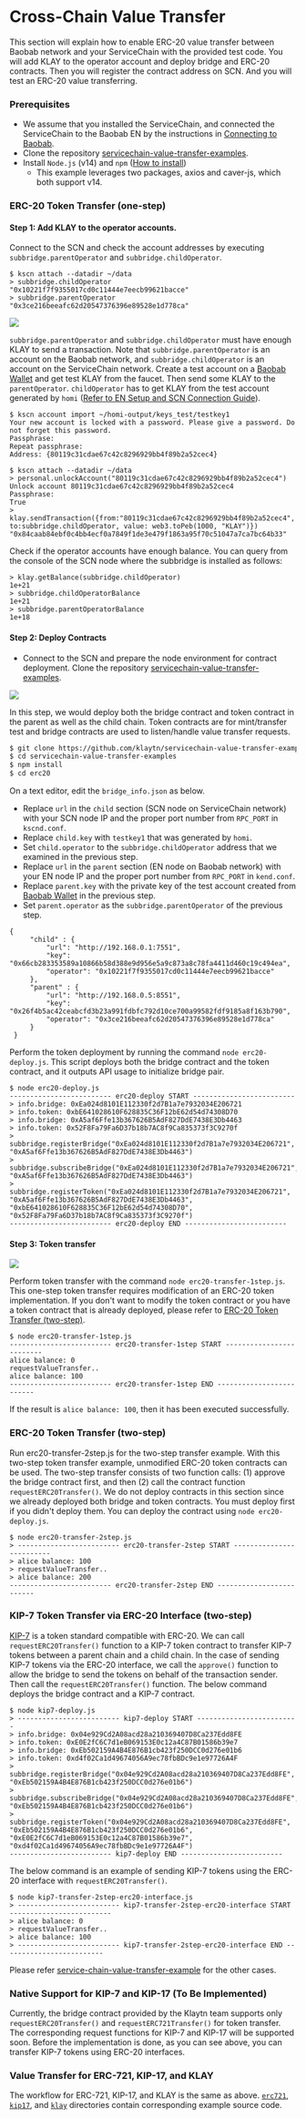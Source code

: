 # Cross-Chain Value Transfer

This section will explain how to enable ERC-20 value transfer between Baobab network and your ServiceChain with the provided test code. You will add KLAY to the operator account and deploy bridge and ERC-20 contracts. Then you will register the contract address on SCN. And you will test an ERC-20 value transferring.

### Prerequisites <a href="#prerequisites" id="prerequisites"></a>

* We assume that you installed the ServiceChain, and connected the ServiceChain to the Baobab EN by the instructions in [Connecting to Baobab](en-scn-connection.md).
* Clone the repository [servicechain-value-transfer-examples](https://github.com/klaytn/servicechain-value-transfer-examples).
* Install `Node.js` (v14) and `npm` ([How to install](https://nodejs.org/en/download/package-manager/))
  * This example leverages two packages, axios and caver-js, which both support v14.

### ERC-20 Token Transfer (one-step) <a href="#erc-20-token-transfer-onestep" id="erc-20-token-transfer-onestep"></a>

#### Step 1: Add KLAY to the operator accounts. <a href="#step-1-add-klay-to-the-operator-accounts" id="step-1-add-klay-to-the-operator-accounts"></a>

Connect to the SCN and check the account addresses by executing `subbridge.parentOperator` and `subbridge.childOperator`.

```
$ kscn attach --datadir ~/data
> subbridge.childOperator
"0x10221f7f9355017cd0c11444e7eecb99621bacce"
> subbridge.parentOperator
"0x3ce216beeafc62d20547376396e89528e1d778ca"
```

![](../../../../../installation-guide/deployment/service-chain/images/sc-vt-add-klay.png)

`subbridge.parentOperator` and `subbridge.childOperator` must have enough KLAY to send a transaction. Note that `subbridge.parentOperator` is an account on the Baobab network, and `subbridge.childOperator` is an account on the ServiceChain network. Create a test account on a [Baobab Wallet](https://baobab.wallet.klaytn.foundation/) and get test KLAY from the faucet. Then send some KLAY to the `parentOperator`. `childOperator` has to get KLAY from the test account generated by `homi` ([Refer to EN Setup and SCN Connection Guide](en-scn-connection.md)).

```
$ kscn account import ~/homi-output/keys_test/testkey1
Your new account is locked with a password. Please give a password. Do not forget this password.
Passphrase:
Repeat passphrase:
Address: {80119c31cdae67c42c8296929bb4f89b2a52cec4}
```

```
$ kscn attach --datadir ~/data
> personal.unlockAccount("80119c31cdae67c42c8296929bb4f89b2a52cec4")
Unlock account 80119c31cdae67c42c8296929bb4f89b2a52cec4
Passphrase:
True
> klay.sendTransaction({from:"80119c31cdae67c42c8296929bb4f89b2a52cec4", to:subbridge.childOperator, value: web3.toPeb(1000, "KLAY")})
"0x84caab84ebf0c4bb4ecf0a7849f1de3e479f1863a95f70c51047a7ca7bc64b33"
```

Check if the operator accounts have enough balance. You can query from the console of the SCN node where the subbridge is installed as follows:

```
> klay.getBalance(subbridge.childOperator)
1e+21
> subbridge.childOperatorBalance
1e+21
> subbridge.parentOperatorBalance
1e+18
```

#### Step 2: Deploy Contracts <a href="#step-2-deploy-contracts" id="step-2-deploy-contracts"></a>

* Connect to the SCN and prepare the node environment for contract deployment. Clone the repository [servicechain-value-transfer-examples](https://github.com/klaytn/servicechain-value-transfer-examples).

![](../../../../../installation-guide/deployment/service-chain/images/sc-vt-deploy.png)

In this step, we would deploy both the bridge contract and token contract in the parent as well as the child chain. Token contracts are for mint/transfer test and bridge contracts are used to listen/handle value transfer requests.

```bash
$ git clone https://github.com/klaytn/servicechain-value-transfer-examples
$ cd servicechain-value-transfer-examples
$ npm install
$ cd erc20
```

On a text editor, edit the `bridge_info.json` as below.

* Replace `url` in the `child` section (SCN node on ServiceChain network) with your SCN node IP and the proper port number from `RPC_PORT` in `kscnd.conf`.
* Replace `child.key` with `testkey1` that was generated by `homi`.
* Set `child.operator` to the `subbridge.childOperator` address that we examined in the previous step.
* Replace `url` in the `parent` section (EN node on Baobab network) with your EN node IP and the proper port number from `RPC_PORT` in `kend.conf`.
* Replace `parent.key` with the private key of the test account created from [Baobab Wallet](https://baobab.wallet.klaytn.foundation/) in the previous step.
* Set `parent.operator` as the `subbridge.parentOperator` of the previous step.

```
{
     "child" : {
         "url": "http://192.168.0.1:7551",
         "key": "0x66cb283353589a10866b58d388e9d956e5a9c873a8c78fa4411d460c19c494ea",
         "operator": "0x10221f7f9355017cd0c11444e7eecb99621bacce"
     },
     "parent" : {
         "url": "http://192.168.0.5:8551",
         "key": "0x26f4b5ac42ceabcfd3b23a991fdbfc792d10ce700a99582fdf9185a8f163b790",
         "operator": "0x3ce216beeafc62d20547376396e89528e1d778ca"
     }
 }
```

Perform the token deployment by running the command `node erc20-deploy.js`. This script deploys both the bridge contract and the token contract, and it outputs API usage to initialize bridge pair.

```
$ node erc20-deploy.js
------------------------- erc20-deploy START -------------------------
> info.bridge: 0xEa024d8101E112330f2d7B1a7e7932034E206721
> info.token: 0xbE641028610F628835C36F12bE62d54d74308D70
> info.bridge: 0xA5af6Ffe13b367626B5AdF827DdE7438E3Db4463
> info.token: 0x52F8Fa79Fa6D37b18b7AC8f9Ca835373f3C9270f
> subbridge.registerBridge("0xEa024d8101E112330f2d7B1a7e7932034E206721", "0xA5af6Ffe13b367626B5AdF827DdE7438E3Db4463")
> subbridge.subscribeBridge("0xEa024d8101E112330f2d7B1a7e7932034E206721", "0xA5af6Ffe13b367626B5AdF827DdE7438E3Db4463")
> subbridge.registerToken("0xEa024d8101E112330f2d7B1a7e7932034E206721", "0xA5af6Ffe13b367626B5AdF827DdE7438E3Db4463", "0xbE641028610F628835C36F12bE62d54d74308D70", "0x52F8Fa79Fa6D37b18b7AC8f9Ca835373f3C9270f")
------------------------- erc20-deploy END -------------------------
```

#### Step 3: Token transfer <a href="#step-3-token-transfer" id="step-3-token-transfer"></a>

![](../../../../../installation-guide/deployment/service-chain/images/sc-vt-transfer.png)

Perform token transfer with the command `node erc20-transfer-1step.js`. This one-step token transfer requires modification of an ERC-20 token implementation. If you don't want to modify the token contract or you have a token contract that is already deployed, please refer to [ERC-20 Token Transfer (two-step)](value-transfer.md#erc-20-token-transfer-twostep).

```
$ node erc20-transfer-1step.js
------------------------- erc20-transfer-1step START -------------------------
alice balance: 0
requestValueTransfer..
alice balance: 100
------------------------- erc20-transfer-1step END -------------------------
```

If the result is `alice balance: 100`, then it has been executed successfully.

### ERC-20 Token Transfer (two-step) <a href="#erc-20-token-transfer-twostep" id="erc-20-token-transfer-twostep"></a>

Run erc20-transfer-2step.js for the two-step transfer example. With this two-step token transfer example, unmodified ERC-20 token contracts can be used. The two-step transfer consists of two function calls: (1) approve the bridge contract first, and then (2) call the contract function `requestERC20Transfer()`. We do not deploy contracts in this section since we already deployed both bridge and token contracts. You must deploy first if you didn't deploy them. You can deploy the contract using `node erc20-deploy.js`.

```
$ node erc20-transfer-2step.js
> ------------------------- erc20-transfer-2step START -------------------------
> alice balance: 100
> requestValueTransfer..
> alice balance: 200
------------------------- erc20-transfer-2step END -------------------------
```

### KIP-7 Token Transfer via ERC-20 Interface (two-step) <a href="#kip-7-token-transfer-via-erc-20-interface-two-step" id="kip-7-token-transfer-via-erc-20-interface-two-step"></a>

[KIP-7](https://kips.klaytn.foundation/KIPs/kip-7) is a token standard compatible with ERC-20. We can call `requestERC20Transfer()` function to a KIP-7 token contract to transfer KIP-7 tokens between a parent chain and a child chain. In the case of sending KIP-7 tokens via the ERC-20 interface, we call the `approve()` function to allow the bridge to send the tokens on behalf of the transaction sender. Then call the `requestERC20Transfer()` function. The below command deploys the bridge contract and a KIP-7 contract.

```
$ node kip7-deploy.js
> ------------------------- kip7-deploy START -------------------------
> info.bridge: 0x04e929Cd2A08acd28a210369407D8Ca237Edd8FE
> info.token: 0xE0E2fC6C7d1eB069153E0c12a4C87B01586b39e7
> info.bridge: 0xEb502159A4B4E876B1cb423f250DCC0d276e01b6
> info.token: 0xd4f02Ca1d49674056A9ec78fbBDc9e1e97726A4F
> subbridge.registerBridge("0x04e929Cd2A08acd28a210369407D8Ca237Edd8FE", "0xEb502159A4B4E876B1cb423f250DCC0d276e01b6")
> subbridge.subscribeBridge("0x04e929Cd2A08acd28a210369407D8Ca237Edd8FE", "0xEb502159A4B4E876B1cb423f250DCC0d276e01b6")
> subbridge.registerToken("0x04e929Cd2A08acd28a210369407D8Ca237Edd8FE", "0xEb502159A4B4E876B1cb423f250DCC0d276e01b6", "0xE0E2fC6C7d1eB069153E0c12a4C87B01586b39e7", "0xd4f02Ca1d49674056A9ec78fbBDc9e1e97726A4F")
------------------------- kip7-deploy END -------------------------
```

The below command is an example of sending KIP-7 tokens using the ERC-20 interface with `requestERC20Transfer()`.

```
$ node kip7-transfer-2step-erc20-interface.js
> ------------------------- kip7-transfer-2step-erc20-interface START -------------------------
> alice balance: 0
> requestValueTransfer..
> alice balance: 100
> ------------------------- kip7-transfer-2step-erc20-interface END -------------------------
```

Please refer [service-chain-value-transfer-example](https://github.com/klaytn/servicechain-value-transfer-examples) for the other cases.

### Native Support for KIP-7 and KIP-17 (To Be Implemented) <a href="#native-support-for-kip-7-and-kip-17-to-be-implemented" id="native-support-for-kip-7-and-kip-17-to-be-implemented"></a>

Currently, the bridge contract provided by the Klaytn team supports only `requestERC20Transfer()` and `requestERC721Transfer()` for token transfer. The corresponding request functions for KIP-7 and KIP-17 will be supported soon. Before the implementation is done, as you can see above, you can transfer KIP-7 tokens using ERC-20 interfaces.

### Value Transfer for ERC-721, KIP-17, and KLAY <a href="#value-transfer-for-erc721-kip17-and-klay" id="value-transfer-for-erc721-kip17-and-klay"></a>

The workflow for ERC-721, KIP-17, and KLAY is the same as above. [`erc721`](https://github.com/klaytn/servicechain-value-transfer-examples/tree/master/erc721), [`kip17`](https://github.com/klaytn/servicechain-value-transfer-examples/tree/master/kip17), and [`klay`](https://github.com/klaytn/servicechain-value-transfer-examples/tree/master/klay) directories contain corresponding example source code.
